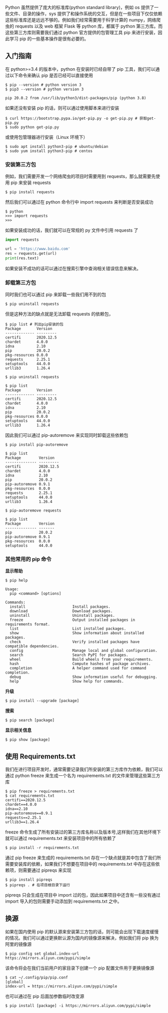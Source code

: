 Python 虽然提供了庞大的标准库(python standard library)，例如 os 提供了一些文件、目录的操作，sys 提供了和操作系统的交互，但是在一些项目下仅仅依赖这些标准库还是远远不够的。例如我们经常需要用于科学计算的 numpy，网络爬虫的 requests 以及 web 框架 Flask 等 python 库，都属于 python 第三方库。而这些第三方库则需要我们通过 python 官方提供的包管理工具 pip 来进行安装，因此学习 pip 的一些基本操作是很有必要的。

## 入门指南

在 python>=3.4 的版本中，python 在安装时已经自带了 pip 工具，我们可以通过以下命令来确认 pip 是否已经可以直接使用

```shell
$ pip --version # python version 3
$ pip3 --version # python version 3

pip 20.0.2 from /usr/lib/python3/dist-packages/pip (python 3.8)

```

如果还没有安装 pip 的话，则可以通过使用脚本来进行安装

```shell
$ curl https://bootstrap.pypa.io/get-pip.py -o get-pip.py # 获取get-pip.py
$ sudo python get-pip.py

```

或使用包管理器进行安装（Linux 环境下）

```shell
$ sudo apt install python3-pip # ubuntu/debian
$ sudo yum install python3-pip # centos

```

### 安装第三方包

例如，我们需要开发一个网络爬虫的项目时需要用到 requests，那么就需要先使用 pip 来安装 requests

```shell
$ pip install requests

```

然后我们可以通过在 python 命令行中 import requests 来判断是否安装成功

```shell
$ python
>>> import requests
>>>
```

如果安装成功的话，我们就可以在常规的 py 文件中引用 requests 了

```python
import requests

url = 'https://www.baidu.com'
res = requests.get(url)
print(res.text)
```

如果安装不成功的话可以通过在搜索引擎中查询相关错误信息来解决。

### 卸载第三方包

同时我们也可以通过 pip 来卸载一些我们用不到的包

```shell
$ pip uninstall requests
```

但是这种方法的缺点就是无法卸载 requests 的依赖包，

```shell
$ pip list # 列出pip安装的包
Package       Version
------------- ---------
certifi       2020.12.5
chardet       4.0.0
idna          2.10
pip           20.0.2
pkg-resources 0.0.0
requests      2.25.1
setuptools    44.0.0
urllib3       1.26.4

$ pip uninstall requests

$ pip list
Package       Version
------------- ---------
certifi       2020.12.5
chardet       4.0.0
idna          2.10
pip           20.0.2
pkg-resources 0.0.0
setuptools    44.0.0
urllib3       1.26.4
```

因此我们可以通过 pip-autoremove 来实现同时卸载这些依赖包

```shell
$ pip install pip-autoremove

$ pip list
Package        Version
-------------- ---------
certifi        2020.12.5
chardet        4.0.0
idna           2.10
pip            20.0.2
pip-autoremove 0.9.1
pkg-resources  0.0.0
requests       2.25.1
setuptools     44.0.0
urllib3        1.26.4

$ pip-autoremove requests

$ pip list
Package        Version
-------------- -------
pip            20.0.2
pip-autoremove 0.9.1
pkg-resources  0.0.0
setuptools     44.0.0
```

### 其他常用的 pip 命令

**显示帮助**

```shell
$ pip help

Usage:
  pip <command> [options]

Commands:
  install                     Install packages.
  download                    Download packages.
  uninstall                   Uninstall packages.
  freeze                      Output installed packages in requirements format.
  list                        List installed packages.
  show                        Show information about installed packages.
  check                       Verify installed packages have compatible dependencies.
  config                      Manage local and global configuration.
  search                      Search PyPI for packages.
  wheel                       Build wheels from your requirements.
  hash                        Compute hashes of package archives.
  completion                  A helper command used for command completion.
  debug                       Show information useful for debugging.
  help                        Show help for commands.
```

**升级**

```shell
$ pip install --upgrade [package]
```

**搜索**

```shell
$ pip search [package]
```

**显示相关信息**

```shell
$ pip show [package]
```

## 使用 Requirements.txt

我们在进行项目开发时，通常需要记录我们所安装的第三方库作为依赖，我们可以通过 python freeze 来生成一个名为 requirements.txt 的文件来管理这些第三方库

```shell
$ pip freeze > requirements.txt
$ cat requirements.txt
certifi==2020.12.5
chardet==4.0.0
idna==2.10
pip-autoremove==0.9.1
requests==2.25.1
urllib3==1.26.4
```

freeze 命令生成了所有安装过的第三方库名称以及版本号,这样我们在其他环境下就可以通过 requirements.txt 来安装项目中的所有依赖了

```shell
$ pip install -r requirements.txt

```

通过 pip freeze 来生成的 requirements.txt 存在一个缺点就是其中包含了我们所需要安装库的依赖，如果我们不想要在项目中的 requirements.txt 中存在这些依赖项，则需要通过 pipreqs 来实现

```shell
$ pip install pipreqs
$ pipreqs . # 在项目根目录下运行

```

pipreqs 只会生成在项目中 import 过的包，因此如果项目中还含有一些没有通过 import 导入的包则需要手动添加到 requirements.txt 之中。

## 换源

如果在国内使用 pip 的默认源来安装第三方包的话，则可能会出现下载速度缓慢的情况。我们可以通过更换默认源为国内的镜像源来解决，例如我们将 pip 换为阿里的镜像源

```shell
$ pip config set global.index-url https://mirrors.aliyun.com/pypi/simple

```

该命令将会在我们当前用户的家目录下创建一个 pip 配置文件用于更换镜像源

```shell
$ cat ~/.config/pip/pip.conf
[global]
index-url = https://mirrors.aliyun.com/pypi/simple

```

也可以通过在 pip 后面加参数临时改变源

```shell
$ pip install [package] -i https://mirrors.aliyun.com/pypi/simple

```
